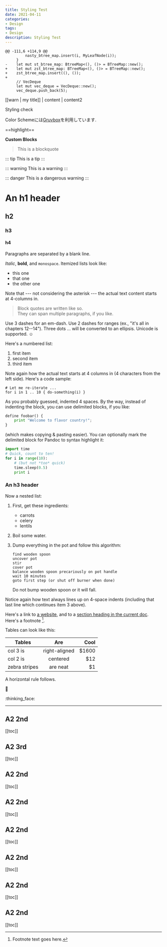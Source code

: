 ```yaml
---
title: Styling Test
date: 2021-04-11
categories:
- Design
tags:
- Design
description: Styling Test
---
```


```diff-rust[class="diff-highlight"][data-file="btree.rs"]
@@ -111,6 +114,9 @@
         nasty_btree_map.insert(i, MyLeafNode(i));
     }
-    let mut st_btree_map: BtreeMap<(), ()> = BTreeMap::new();
+    let mut zst_btree_map: BTreeMap<(), ()> = BTreeMap::new();
+    zst_btree_map.insert((), ());
+
     // VecDeque
     let mut vec_deque = VecDeque::new();
     vec_deque.push_back(5);
```

[[warn | my title]]
| content
| content2

Styling check

Color Schemeには[Gruvbox](https://github.com/morhetz/gruvbox)を利用しています.

==highlight==

**Custom Blocks**

> This is a blockquote

::: tip
This is a tip
:::

::: warning
This is a warning
:::

::: danger
This is a dangerous warning
:::


# An h1 header

## h2

### h3

#### h4

Paragraphs are separated by a blank line.

*Italic*, **bold**, and `monospace`. Itemized lists
look like:

  * this one
  * that one
  * the other one

Note that --- not considering the asterisk --- the actual text
content starts at 4-columns in.

> Block quotes are
> written like so.  
> They can span multiple paragraphs,
> if you like.

Use 3 dashes for an em-dash. Use 2 dashes for ranges (ex., "it's all
in chapters 12--14"). Three dots ... will be converted to an ellipsis.
Unicode is supported. ☺

Here's a numbered list:

 1. first item
 2. second item
 3. third item

Note again how the actual text starts at 4 columns in (4 characters
from the left side). Here's a code sample:

    # Let me re-iterate ...
    for i in 1 .. 10 { do-something(i) }

As you probably guessed, indented 4 spaces. By the way, instead of
indenting the block, you can use delimited blocks, if you like:

~~~python 
define foobar() {
    print "Welcome to flavor country!";
}
~~~

(which makes copying & pasting easier). You can optionally mark the
delimited block for Pandoc to syntax highlight it:

~~~python sample.py
import time
# Quick, count to ten!
for i in range(10):
    # (but not *too* quick)
    time.sleep(0.5)
    print i
~~~



### An h3 header ###

Now a nested list:

 1. First, get these ingredients:

      * carrots
      * celery
      * lentils

 2. Boil some water.

 3. Dump everything in the pot and follow
    this algorithm:

    ```python[data-file="python"]
    find wooden spoon
    uncover pot
    stir
    cover pot
    balance wooden spoon precariously on pot handle
    wait 10 minutes
    goto first step (or shut off burner when done)
    ```

    Do not bump wooden spoon or it will fall.

Notice again how text always lines up on 4-space indents (including
that last line which continues item 3 above).

Here's a link to [a website](http://foo.bar), and to a [section heading in the current
doc](#an-h2-header). Here's a footnote [^1].

[^1]: Footnote text goes here.

Tables can look like this:

| Tables        | Are           | Cool  |
| ------------- |:-------------:| -----:|
| col 3 is      | right-aligned | $1600 |
| col 2 is      | centered      |   $12 |
| zebra stripes | are neat      |    $1 |
A horizontal rule follows.

:tada:

:thinking_face:

***

## A2 2nd

[[toc]]
## A2 3rd
[[toc]]

## A2 2nd

[[toc]]
## A2 2nd

[[toc]]
## A2 2nd

[[toc]]
## A2 2nd

[[toc]]
## A2 2nd

[[toc]]
## A2 2nd

[[toc]]
